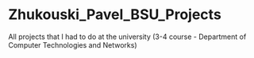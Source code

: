 # Zhukouski_Pavel_BSU_Projects
All projects that I had to do at the university (3-4 course - Department of Computer Technologies and Networks)
